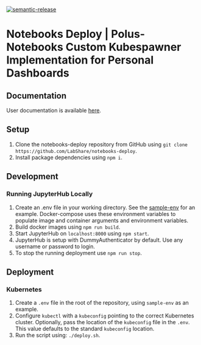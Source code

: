 [![semantic-release](https://img.shields.io/badge/%20%20%F0%9F%93%A6%F0%9F%9A%80-semantic--release-e10079.svg)](https://github.com/semantic-release/semantic-release)


# Notebooks Deploy | Polus-Notebooks Custom Kubespawner Implementation for Personal Dashboards

## Documentation

User documentation is available [here](docs/source/index.md).

## Setup

1. Clone the notebooks-deploy repository from GitHub using `git clone https://github.com/LabShare/notebooks-deploy`.
1. Install package dependencies using `npm i`.

## Development
### Running JupyterHub Locally
1. Create an .env file in your working directory. See the [sample-env](./sample-env) for an example. Docker-compose uses these environment variables to populate image and container arguments and environment variables. 
1. Build docker images using `npm run build`.
1. Start JupyterHub on `localhost:8000` using `npm start`.
1. JupyterHub is setup with DummyAuthenticator by default. Use any username or password to login.
1. To stop the running deployment use `npm run stop`.

## Deployment
### Kubernetes
1. Create a `.env` file in the root of the repository, using `sample-env` as an example.
1. Configure `kubectl` with a `kubeconfig` pointing to the correct Kubernetes cluster. Optionally, pass the location of the `kubeconfig` file in the `.env`. This value defaults to the standard `kubeconfig` location. 
1. Run the script using: `./deploy.sh`.
